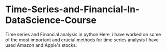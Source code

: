 # Time-Series-and-Financial-In-DataScience-Course
Time series and Financial analysis in python
Here, i have worked on some of the most important and crucial methods for time series analysis
I have used Amazon and Apple's stocks.
